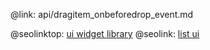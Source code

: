 @link: api/dragitem_onbeforedrop_event.md

@seolinktop: [ui widget library](https://webix.com)
@seolink: [list ui](https://webix.com/widget/list/)